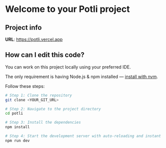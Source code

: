 # Welcome to your Potli project

## Project info

**URL**: https://potli.vercel.app

## How can I edit this code?

You can work on this project locally using your preferred IDE.  

The only requirement is having Node.js & npm installed — [install with nvm](https://github.com/nvm-sh/nvm#installing-and-updating).

Follow these steps:

```sh
# Step 1: Clone the repository
git clone <YOUR_GIT_URL>

# Step 2: Navigate to the project directory
cd potli

# Step 3: Install the dependencies
npm install

# Step 4: Start the development server with auto-reloading and instant preview
npm run dev
